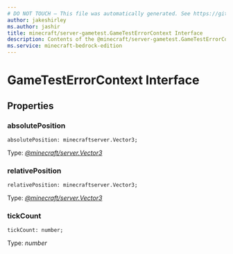 ```yaml
---
# DO NOT TOUCH — This file was automatically generated. See https://github.com/mojang/minecraftapidocsgenerator to modify descriptions, examples, etc.
author: jakeshirley
ms.author: jashir
title: minecraft/server-gametest.GameTestErrorContext Interface
description: Contents of the @minecraft/server-gametest.GameTestErrorContext class.
ms.service: minecraft-bedrock-edition
---
```

# GameTestErrorContext Interface

## Properties

### **absolutePosition**
`absolutePosition: minecraftserver.Vector3;`

Type: [*@minecraft/server.Vector3*](../../minecraft/server/Vector3.md)

### **relativePosition**
`relativePosition: minecraftserver.Vector3;`

Type: [*@minecraft/server.Vector3*](../../minecraft/server/Vector3.md)

### **tickCount**
`tickCount: number;`

Type: *number*
